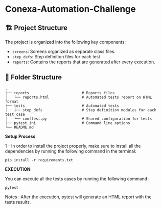 # Conexa-Automation-Challenge

## 🏗️ Project Structure <a name="project-structure"></a>

The project is organized into the following key components:
- `screens`: Screens organized as separate class files.
- `step_defs`: Step definition files for each test
- `reports`: Contains the reports that are generated after every execution.

## 📁 Folder Structure <a name="folder-structure"></a>

    .
    ├── reports                        # Reports files
    │   └── reports.html               # Automated tests report on HTML format
    ├── tests                          # Automated tests
    │   ├── step_defs                  # Step definition modules for each test case
    │   └── conftest.py                # Shared configuration for tests
    ├── pytest.ini                     # Command line options
    └── README.md

**Setup Process**

1 - In order to install the project properly, make sure to install all the dependencies by running the following command in the terminal:

    pip install -r requirements.txt 


**EXECUTION**

You can execute all the tests cases by running the following command :

    pytest

Notes : After the execution, pytest will generate an HTML report with the tests results.
